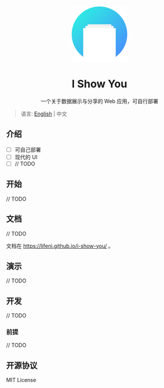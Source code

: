 <p align="center">
  <img width="150px" alt="Logo" src="logo.svg" />
</p>

<h1 align="center">I Show You</h1>
<p align="center">一个关于数据展示与分享的 Web 应用，可自行部署</p>

>  语言: [English](README.md) | 中文

## 介绍

- [ ] 可自己部署
- [ ] 现代的 UI
- [ ] // TODO

## 开始

// TODO

## 文档

// TODO

文档在 https://lifeni.github.io/i-show-you/ 。

## 演示

// TODO

## 开发

// TODO

### 前提

// TODO

## 开源协议 

MIT License